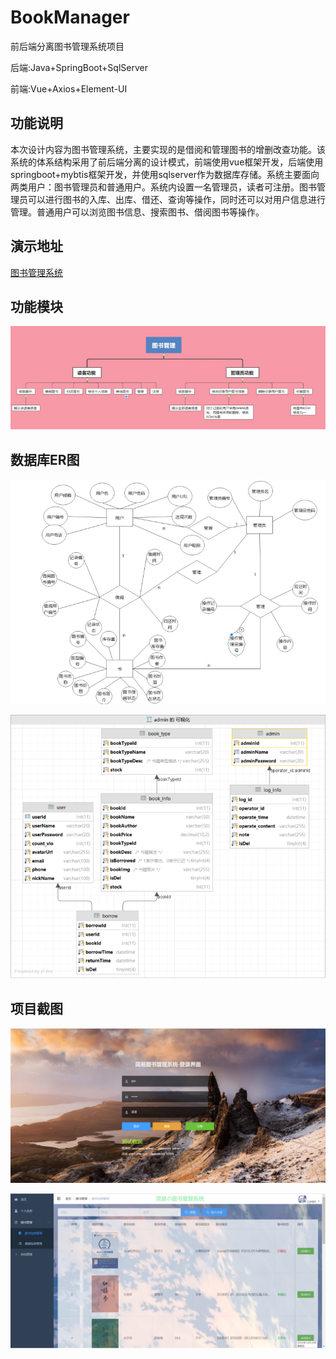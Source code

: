 # BookManager
前后端分离图书管理系统项目

后端:Java+SpringBoot+SqlServer

前端:Vue+Axios+Element-UI

## 功能说明

本次设计内容为图书管理系统，主要实现的是借阅和管理图书的增删改查功能。该系统的体系结构采用了前后端分离的设计模式，前端使用vue框架开发，后端使用springboot+mybtis框架开发，并使用sqlserver作为数据库存储。系统主要面向两类用户：图书管理员和普通用户。系统内设置一名管理员，读者可注册。图书管理员可以进行图书的入库、出库、借还、查询等操作，同时还可以对用户信息进行管理。普通用户可以浏览图书信息、搜索图书、借阅图书等操作。

## 演示地址

[图书管理系统](http://101.201.224.243/#/login?redirect=%2Fdashboard)

## 功能模块

![BookManager/image-20230216234304169.png at master · DOC998/BookManager (github.com)](https://github.com/DOC998/BookManager/blob/master/BookManagerVue/public/img/image-20230216234304169.png)

## 数据库ER图

![BookManager/image-20230216234341606.png at master · DOC998/BookManager (github.com)](https://github.com/DOC998/BookManager/blob/master/BookManagerVue/public/img/image-20230216234341606.png)

![BookManager/image-20230216234401925.png at master · DOC998/BookManager (github.com)](https://github.com/DOC998/BookManager/blob/master/BookManagerVue/public/img/image-20230216234401925.png)

## 项目截图

![BookManager/image-2023021623451572112.png at master · DOC998/BookManager (github.com)](https://github.com/DOC998/BookManager/blob/master/BookManagerVue/public/img/image-2023021623451572112.png)


![BookManager/image-20230216234546787.png at master · DOC998/BookManager (github.com)](https://github.com/DOC998/BookManager/blob/master/BookManagerVue/public/img/image-20230216234546787.png)













